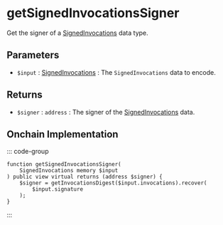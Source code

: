 # getSignedInvocationsSigner

Get the signer of a [SignedInvocations](/generated/base-types/SignedInvocations) data type.

## Parameters

- `$input` : [SignedInvocations](/generated/base-types/SignedInvocations) : The `SignedInvocations` data to encode.

## Returns

- `$signer` : `address` : The signer of the [SignedInvocations](/generated/base-types/SignedInvocations) data.

## Onchain Implementation

::: code-group

``` solidity [Types.sol:getSignedInvocationsSigner]
function getSignedInvocationsSigner(
	SignedInvocations memory $input
) public view virtual returns (address $signer) {
	$signer = getInvocationsDigest($input.invocations).recover(
		$input.signature
	);
}
```

:::